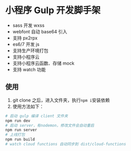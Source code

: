 # 小程序 Gulp 开发脚手架

* sass 开发 wxss
* webfont 自动 base64 引入
* 支持 px2rpx
* es6/7 开发 js
* 支持生产环境打包
* 支持小程序云
* 支持小程序云函数、存储 mock
* 支持 watch 功能

## 使用

1. git clone 之后，进入文件夹，执行`npm i`安装依赖
2. 使用方法如下：

```bash
# 启动 gulp 编译 client 文件夹
npm run dev
# 启动 server，有nodemon，修改文件会自动重启
npm run server
# 上线打包
npm run build
# watch cloud functions 自动同步到 dist/cloud-functions
```
